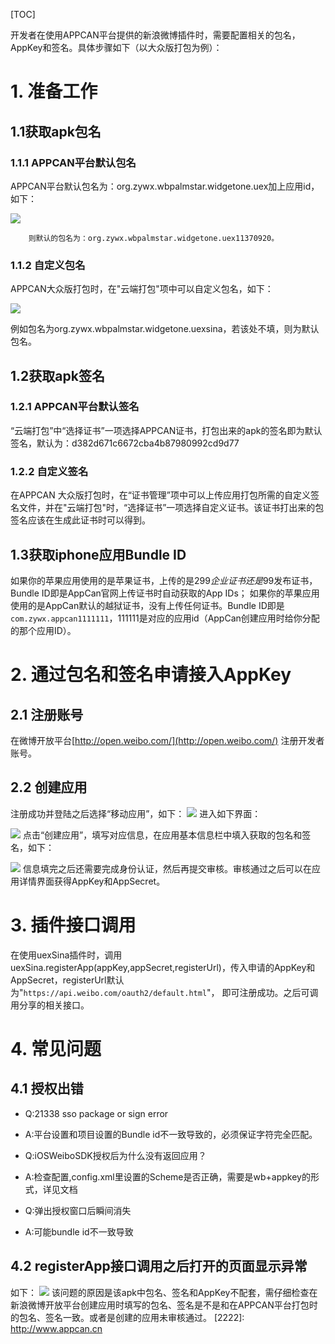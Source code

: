 ﻿[TOC]

开发者在使用APPCAN平台提供的新浪微博插件时，需要配置相关的包名，AppKey和签名。具体步骤如下（以大众版打包为例）：

# 1. 准备工作
 
##   1.1获取apk包名

###  1.1.1 APPCAN平台默认包名

 APPCAN平台默认包名为：org.zywx.wbpalmstar.widgetone.uex加上应用id，如下：
 
![](http://newdocx.appcan.cn/docximg/143642p2014e11v27q.png)

        则默认的包名为：org.zywx.wbpalmstar.widgetone.uex11370920。

###   1.1.2 自定义包名
APPCAN大众版打包时，在"云端打包"项中可以自定义包名，如下：

![](http://newdocx.appcan.cn/docximg/143649a2014i11w27g.png)

  例如包名为org.zywx.wbpalmstar.widgetone.uexsina，若该处不填，则为默认包名。

##  1.2获取apk签名

###  1.2.1 APPCAN平台默认签名

“云端打包”中“选择证书”一项选择APPCAN证书，打包出来的apk的签名即为默认签名，默认为：d382d671c6672cba4b87980992cd9d77
###   1.2.2 自定义签名  
在APPCAN 大众版打包时，在“证书管理”项中可以上传应用打包所需的自定义签名文件，并在"云端打包"时，“选择证书”一项选择自定义证书。该证书打出来的包签名应该在生成此证书时可以得到。

##  1.3获取iphone应用Bundle ID
如果你的苹果应用使用的是苹果证书，上传的是299$企业证书还是99$发布证书，Bundle ID即是AppCan官网上传证书时自动获取的App IDs；
如果你的苹果应用使用的是AppCan默认的越狱证书，没有上传任何证书。Bundle ID即是`com.zywx.appcan1111111`，111111是对应的应用id（AppCan创建应用时给你分配的那个应用ID）。

#  2. 通过包名和签名申请接入AppKey

##  2.1 注册账号

 在微博开放平台[http://open.weibo.com/](http://open.weibo.com/)  注册开发者账号。

##   2.2 创建应用

  注册成功并登陆之后选择“移动应用”，如下：
![](http://newdocx.appcan.cn/docximg/143658d2014q11g27x.png)
进入如下界面：

![](http://newdocx.appcan.cn/docximg/143706d2014e11v27p.png)
点击“创建应用”，填写对应信息，在应用基本信息栏中填入获取的包名和签名，如下：

![](http://newdocx.appcan.cn/docximg/143714l2014w11m27e.png)
信息填完之后还需要完成身份认证，然后再提交审核。审核通过之后可以在应用详情界面获得AppKey和AppSecret。
 
#  3. 插件接口调用

 在使用uexSina插件时，调用uexSina.registerApp(appKey,appSecret,registerUrl)，传入申请的AppKey和AppSecret，registerUrl默认为"`https://api.weibo.com/oauth2/default.html`"， 即可注册成功。之后可调用分享的相关接口。
#  4. 常见问题

##   4.1 授权出错

- Q:21338 sso package or sign error
- A:平台设置和项目设置的Bundle id不一致导致的，必须保证字符完全匹配。

- Q:iOSWeiboSDK授权后为什么没有返回应用？
- A:检查配置,config.xml里设置的Scheme是否正确，需要是wb+appkey的形式，详见文档

- Q:弹出授权窗口后瞬间消失
- A:可能bundle id不一致导致
 

##   4.2 registerApp接口调用之后打开的页面显示异常

  如下：
![](http://newdocx.appcan.cn/docximg/143724q2014l11e27f.png)
该问题的原因是该apk中包名、签名和AppKey不配套，需仔细检查在新浪微博开放平台创建应用时填写的包名、签名是不是和在APPCAN平台打包时的包名、签名一致。或者是创建的应用未审核通过。
[2222]: http://www.appcan.cn